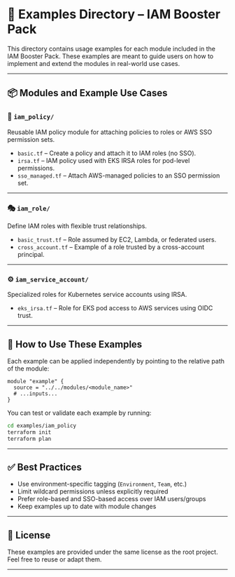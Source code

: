 
# 📁 Examples Directory – IAM Booster Pack

This directory contains usage examples for each module included in the IAM Booster Pack. These examples are meant to guide users on how to implement and extend the modules in real-world use cases.

---

## 📦 Modules and Example Use Cases

### 🔐 `iam_policy/`
Reusable IAM policy module for attaching policies to roles or AWS SSO permission sets.

- `basic.tf` – Create a policy and attach it to IAM roles (no SSO).
- `irsa.tf` – IAM policy used with EKS IRSA roles for pod-level permissions.
- `sso_managed.tf` – Attach AWS-managed policies to an SSO permission set.

---

### 🎭 `iam_role/`
Define IAM roles with flexible trust relationships.

- `basic_trust.tf` – Role assumed by EC2, Lambda, or federated users.
- `cross_account.tf` – Example of a role trusted by a cross-account principal.

---

### ⚙️ `iam_service_account/`
Specialized roles for Kubernetes service accounts using IRSA.

- `eks_irsa.tf` – Role for EKS pod access to AWS services using OIDC trust.

---

## 🧪 How to Use These Examples

Each example can be applied independently by pointing to the relative path of the module:

```hcl
module "example" {
  source = "../../modules/<module_name>"
  # ...inputs...
}
````

You can test or validate each example by running:

```bash
cd examples/iam_policy
terraform init
terraform plan
```

---

## ✅ Best Practices

* Use environment-specific tagging (`Environment`, `Team`, etc.)
* Limit wildcard permissions unless explicitly required
* Prefer role-based and SSO-based access over IAM users/groups
* Keep examples up to date with module changes

---

## 📜 License

These examples are provided under the same license as the root project. Feel free to reuse or adapt them.

---